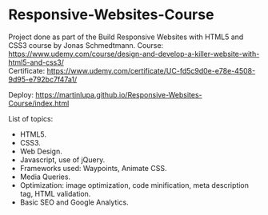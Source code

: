 # Responsive-Websites-Course
Project done as part of the Build Responsive Websites with HTML5 and CSS3 course by Jonas Schmedtmann.
Course: https://www.udemy.com/course/design-and-develop-a-killer-website-with-html5-and-css3/<br>
Certificate: https://www.udemy.com/certificate/UC-fd5c9d0e-e78e-4508-9d95-e792bc7f47a1/

Deploy: https://martinlupa.github.io/Responsive-Websites-Course/index.html

List of topics:
<ul>
  <li>HTML5.
  <li>CSS3.
  <li>Web Design.
  <li>Javascript, use of jQuery.
  <li>Frameworks used: Waypoints, Animate CSS.
  <li>Media Queries.
  <li>Optimization: image optimization, code minification, meta description tag, HTML validation.
  <li>Basic SEO and Google Analytics.
